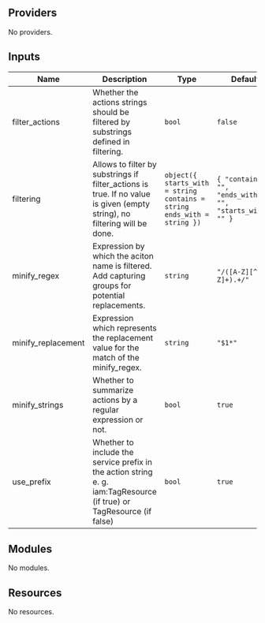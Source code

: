 <!-- BEGIN_TF_DOCS -->
## Providers

No providers.

## Inputs

| Name | Description | Type | Default | Required |
|------|-------------|------|---------|:--------:|
| filter\_actions | Whether the actions strings should be filtered by substrings defined in filtering. | `bool` | `false` | no |
| filtering | Allows to filter by substrings if filter\_actions is true. If no value is given (empty string), no filtering will be done. | ```object({ starts_with = string contains = string ends_with = string })``` | ```{ "contains": "", "ends_with": "", "starts_with": "" }``` | no |
| minify\_regex | Expression by which the aciton name is filtered. Add capturing groups for potential replacements. | `string` | `"/([A-Z][^A-Z]+).+/"` | no |
| minify\_replacement | Expression which represents the replacement value for the match of the minify\_regex. | `string` | `"$1*"` | no |
| minify\_strings | Whether to summarize actions by a regular expression or not. | `bool` | `true` | no |
| use\_prefix | Whether to include the service prefix in the action string e. g. iam:TagResource (if true) or TagResource (if false) | `bool` | `true` | no |

## Modules

No modules.

## Resources

No resources.
<!-- END_TF_DOCS -->
